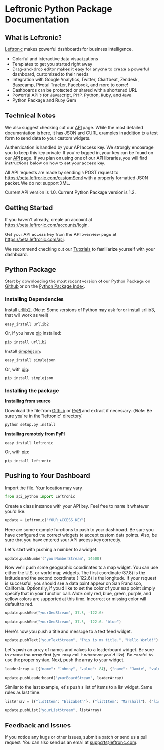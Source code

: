 Leftronic Python Package Documentation
======================================

What is Leftronic?
------------------

[Leftronic](https://beta.leftronic.com) makes powerful dashboards for business intelligence.

* Colorful and interactive data visualizations
* Templates to get you started right away
* Drag-and-drop editor makes it easy for anyone to create a powerful dashboard, customized to their needs
* Integration with Google Analytics, Twitter, Chartbeat, Zendesk, Basecamp, Pivotal Tracker, Facebook, and more to come!
* Dashboards can be protected or shared with a shortened URL
* Powerful API's for Javascript, PHP, Python, Ruby, and Java
* Python Package and Ruby Gem

Technical Notes
---------------

We also suggest checking out our [API](https://beta.leftronic.com/api) page. While the most detailed documentation is here, it has JSON and CURL examples in addition to a test form to send data to your custom widgets.

Authentication is handled by your API access key. We strongly encourage you to keep this key private. If you're logged in, your key can be found on our [API](https://beta.leftronic.com/api) page. If you plan on using one of our API libraries, you will find instructions below on how to set your access key.

All API requests are made by sending a POST request to https://beta.leftronic.com/customSend with a properly formatted JSON packet. We do not support XML.

Current API version is 1.0.
Current Python Package version is 1.2.

Getting Started
---------------

If you haven't already, create an account at https://beta.leftronic.com/accounts/login.

Get your API access key from the API overview page at https://beta.leftronic.com/api.

We recommend checking out our [Tutorials](https://beta.leftronic.com/tutorials) to familiarize yourself with your dashboard.

Python Package
--------------

Start by downloading the most recent version of our Python Package on [Github](https://github.com/sonofabell/leftronic-python) or on the [Python Package Index](http://pypi.python.org/pypi/leftronic).

### Installing Dependencies

Install [urllib2](http://docs.python.org/library/urllib2.html). (_Note_: Some versions of Python may ask for or install urllib3, that will work as well)

```
easy_install urllib2
```

Or, if you have [pip](http://pypi.python.org/pypi/pip) installed:

```
pip install urllib2
```

Install [simplejson](http://docs.python.org/library/json.html):

```
easy_install simplejson
```

Or, with [pip](http://pypi.python.org/pypi/pip):

```
pip install simplejson
```

### Installing the package

**Installing from source**

Download the file from [Github](https://github.com/sonofabell/leftronic-python) or [PyPI](http://pypi.python.org/pypi/leftronic) and extract if necessary. (_Note_: Be sure you're in the "leftronic" directory)

```
python setup.py install
```

**Installing remotely from [PyPI](http://pypi.python.org/pypi/leftronic)**

```
easy_install leftronic
```

Or, with [pip](http://pypi.python.org/pypi/pip):

```
pip install leftronic
```

Pushing to Your Dashboard
-------------------------

Import the file. Your location may vary.

```python
from api_python import Leftronic
```

Create a class instance with your API key. Feel free to name it whatever you'd like.

```python
update = Leftronic("YOUR_ACCESS_KEY")
```

Here are some example functions to push to your dashboard. Be sure you have configured the correct widgets to accept custom data points. Also, be sure that you have entered your API access key correctly.

Let's start with pushing a number to a widget.

```python
update.pushNumber("yourNumberStream", 14600)
```

Now we'll push some geographic coordinates to a map widget. You can use either the U.S. or world map widgets. The first coordinate (37.8) is the latitude and the second coordinate (-122.6) is the longitude. If your request is successful, you should see a data point appear on San Francisco, California. Optionally, if you'd like to set the color of your map point simply specify that in your function call. *Note*: only red, blue, green, purple, and yellow colors are supported at this time. Incorrect or missing color will default to red.

```python
update.pushGeo("yourGeoStream", 37.8, -122.6)
```

```python
update.pushGeo("yourGeoStream", 37.8, -122.6, "blue")
```

Here's how you push a title and message to a text feed widget.

```python
update.pushText("yourTextStream", "This is my title.", "Hello World!")
```

Let's push an array of names and values to a leaderboard widget. Be sure to create the array first (you may call it whatever you'd like). Be careful to use the proper syntax. Next, push the array to your widget.

```python
leaderArray = [{"name": "Johnny", "value": 84}, {"name": "Jamie", "value": 75}, {"name": "Lance", "value": 62}]

update.pushLeaderboard("yourBoardStream", leaderArray)
```

Similar to the last example, let's push a list of items to a list widget. Same rules as last time.

```python
listArray = [{"listItem": "Elizabeth"}, {"listItem": "Marshall"}, {"listItem": "Claire"}, {"listItem": "Nolan"}]

update.pushList("yourListStream", listArray)
```

Feedback and Issues
-------------------

If you notice any bugs or other issues, submit a patch or send us a pull request. You can also send us an email at <support@leftronic.com>.
